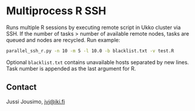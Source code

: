 Multiprocess R SSH
==================

Runs multiple R sessions by executing remote script in Ukko cluster via SSH.
If the number of tasks > number of available remote nodes, tasks are queued and
nodes are recycled. Run example:
```bash
parallel_ssh_r.py -n 10 -m 5 -l 10.0 -b blacklist.txt -v test.R
```
Optional `blacklist.txt` contains unavailable hosts separated by new lines.
Task number is appended as the last argument for R.

Contact
-------
Jussi Jousimo, jvj@iki.fi
